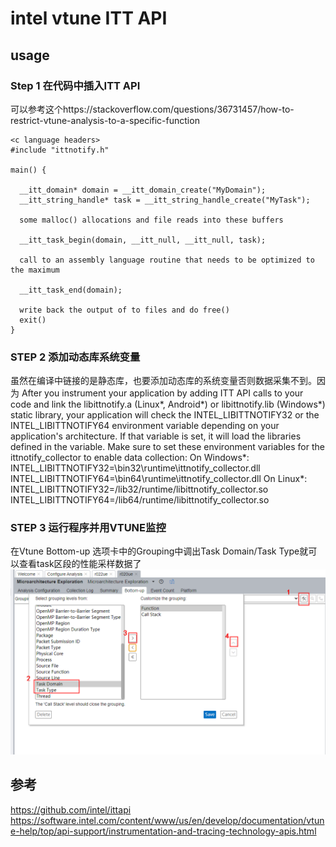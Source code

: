 # intel vtune ITT API
## usage
### Step 1 在代码中插入ITT API
可以参考这个https://stackoverflow.com/questions/36731457/how-to-restrict-vtune-analysis-to-a-specific-function
```
<c language headers>
#include "ittnotify.h"

main() {

  __itt_domain* domain = __itt_domain_create("MyDomain");
  __itt_string_handle* task = __itt_string_handle_create("MyTask");

  some malloc() allocations and file reads into these buffers

  __itt_task_begin(domain, __itt_null, __itt_null, task);

  call to an assembly language routine that needs to be optimized to the maximum

  __itt_task_end(domain);

  write back the output of to files and do free()
  exit()
}
```
### STEP 2 添加动态库系统变量
虽然在编译中链接的是静态库，也要添加动态库的系统变量否则数据采集不到。因为
After you instrument your application by adding ITT API calls to your code and link the libittnotify.a (Linux*, Android*) or libittnotify.lib (Windows*) static library, your application will check the INTEL_LIBITTNOTIFY32 or the INTEL_LIBITTNOTIFY64 environment variable depending on your application's architecture. If that variable is set, it will load the libraries defined in the variable.
Make sure to set these environment variables for the ittnotify_collector to enable data collection:
On Windows*:
INTEL_LIBITTNOTIFY32=<install-dir>\bin32\runtime\ittnotify_collector.dll
INTEL_LIBITTNOTIFY64=<install-dir>\bin64\runtime\ittnotify_collector.dll
On Linux*:
INTEL_LIBITTNOTIFY32=<install-dir>/lib32/runtime/libittnotify_collector.so
INTEL_LIBITTNOTIFY64=<install-dir>/lib64/runtime/libittnotify_collector.so
### STEP 3 运行程序并用VTUNE监控
在Vtune Bottom-up 选项卡中的Grouping中调出Task Domain/Task Type就可以查看task区段的性能采样数据了
![Task Domain](ITT_API_Field.png)
## 参考
https://github.com/intel/ittapi  
https://software.intel.com/content/www/us/en/develop/documentation/vtune-help/top/api-support/instrumentation-and-tracing-technology-apis.html  